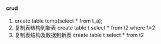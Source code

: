#### crud

1. create table temp(select * from t_a);
2. 复制表结构到新表 create table t select * from t2 where 1=2
3. 复制表结构及数据到新表 create table t select * from t2 